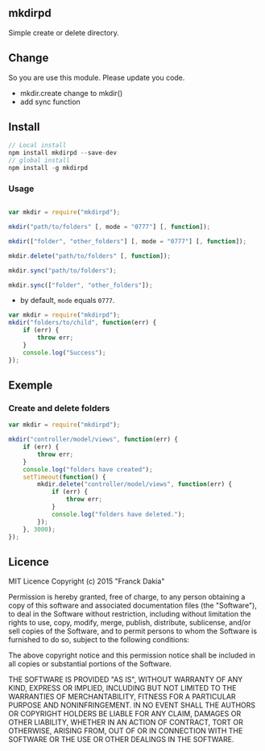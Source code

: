 ## mkdirpd
Simple create or delete directory.

## Change
So you are use this module. Please update you code.
* mkdir.create change to mkdir()
* add sync function

## Install

```js
// Local install
npm install mkdirpd --save-dev
// global install
npm install -g mkdirpd
```

### Usage
```js

var mkdir = require("mkdirpd");

mkdir("path/to/folders" [, mode = "0777"] [, function]);

mkdir(["folder", "other_folders"] [, mode = "0777"] [, function]);

mkdir.delete("path/to/folders" [, function]);

mkdir.sync("path/to/folders");

mkdir.sync(["folder", "other_folders"]);

```
+ by default, ` mode ` equals ` 0777 `.

```js
var mkdir = require("mkdirpd");
mkdir("folders/to/child", function(err) {
	if (err) {
		throw err;
	}
	console.log("Success");
});
```
## Exemple

### Create and delete folders

```js
var mkdir = require("mkdirpd");

mkdir("controller/model/views", function(err) {
	if (err) {
		throw err;
	}
	console.log("folders have created");
	setTimeout(function() {
		mkdir.delete("controller/model/views", function(err) {
			if (err) {
				throw err;
			}
			console.log("folders have deleted.");
		});
	}, 3000);
});
```

## Licence

MIT Licence
Copyright (c) 2015 "Franck Dakia"

Permission is hereby granted, free of charge, to any person
obtaining a copy of this software and associated documentation
files (the "Software"), to deal in the Software without
restriction, including without limitation the rights to use,
copy, modify, merge, publish, distribute, sublicense, and/or sell
copies of the Software, and to permit persons to whom the
Software is furnished to do so, subject to the following
conditions:

The above copyright notice and this permission notice shall be
included in all copies or substantial portions of the Software.

THE SOFTWARE IS PROVIDED "AS IS", WITHOUT WARRANTY OF ANY KIND,
EXPRESS OR IMPLIED, INCLUDING BUT NOT LIMITED TO THE WARRANTIES
OF MERCHANTABILITY, FITNESS FOR A PARTICULAR PURPOSE AND
NONINFRINGEMENT. IN NO EVENT SHALL THE AUTHORS OR COPYRIGHT
HOLDERS BE LIABLE FOR ANY CLAIM, DAMAGES OR OTHER LIABILITY,
WHETHER IN AN ACTION OF CONTRACT, TORT OR OTHERWISE, ARISING
FROM, OUT OF OR IN CONNECTION WITH THE SOFTWARE OR THE USE OR
OTHER DEALINGS IN THE SOFTWARE.
